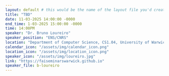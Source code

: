 ```yaml
---
layout: default # this would be the name of the layout file you'd create for events
title: "TBD"
date: 11-03-2025 14:00:00 -0000
end_time: 1-03-2025 15:00:00 -0000
time: 14:00PM
speaker: "Dr. Bruno Loureiro"
speaker_position: "ENS/CNRS"
location: "Department of Computer Science, CS1.04, University of Warwick, Coventry, UK"
calendar_icon: "/assets/img/calendar_icon.png"
location_icon: "/assets/img/location_icon.png"
speaker_icon: "/assets/img/loureiro.jpg"
link: "https://faiseminarswarwick.github.io"
speaker_file: b-loureiro
---
```


